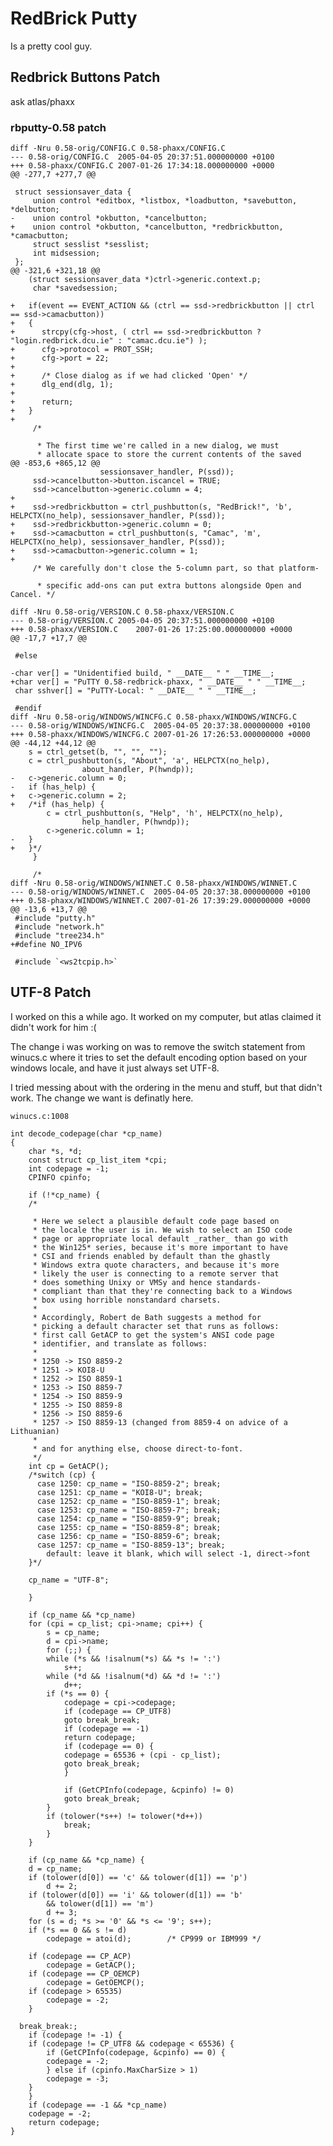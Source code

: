 # RedBrick Putty

Is a pretty cool guy.


## Redbrick Buttons Patch

ask atlas/phaxx

### rbputty-0.58 patch

	
	diff -Nru 0.58-orig/CONFIG.C 0.58-phaxx/CONFIG.C
	--- 0.58-orig/CONFIG.C	2005-04-05 20:37:51.000000000 +0100
	+++ 0.58-phaxx/CONFIG.C	2007-01-26 17:34:18.000000000 +0000
	@@ -277,7 +277,7 @@
	 
	 struct sessionsaver_data {
	     union control *editbox, *listbox, *loadbutton, *savebutton, *delbutton;
	-    union control *okbutton, *cancelbutton;
	+    union control *okbutton, *cancelbutton, *redbrickbutton, *camacbutton;
	     struct sesslist *sesslist;
	     int midsession;
	 };
	@@ -321,6 +321,18 @@
	 	(struct sessionsaver_data *)ctrl->generic.context.p;
	     char *savedsession;
	 
	+   if(event == EVENT_ACTION && (ctrl == ssd->redbrickbutton || ctrl == ssd->camacbutton))
	+   {
	+      strcpy(cfg->host, ( ctrl == ssd->redbrickbutton ? "login.redbrick.dcu.ie" : "camac.dcu.ie") );
	+      cfg->protocol = PROT_SSH;
	+      cfg->port = 22;
	+
	+      /* Close dialog as if we had clicked 'Open' */
	+      dlg_end(dlg, 1);
	+
	+      return;
	+   }
	+
	     /*

	      * The first time we're called in a new dialog, we must
	      * allocate space to store the current contents of the saved
	@@ -853,6 +865,12 @@
	 					sessionsaver_handler, P(ssd));
	     ssd->cancelbutton->button.iscancel = TRUE;
	     ssd->cancelbutton->generic.column = 4;
	+
	+    ssd->redbrickbutton = ctrl_pushbutton(s, "RedBrick!", 'b', HELPCTX(no_help), sessionsaver_handler, P(ssd));
	+    ssd->redbrickbutton->generic.column = 0;
	+    ssd->camacbutton = ctrl_pushbutton(s, "Camac", 'm', HELPCTX(no_help), sessionsaver_handler, P(ssd));
	+    ssd->camacbutton->generic.column = 1;
	+
	     /* We carefully don't close the 5-column part, so that platform-

	      * specific add-ons can put extra buttons alongside Open and Cancel. */
	 
	diff -Nru 0.58-orig/VERSION.C 0.58-phaxx/VERSION.C
	--- 0.58-orig/VERSION.C	2005-04-05 20:37:51.000000000 +0100
	+++ 0.58-phaxx/VERSION.C	2007-01-26 17:25:00.000000000 +0000
	@@ -17,7 +17,7 @@
	 
	 #else
	 
	-char ver[] = "Unidentified build, " __DATE__ " " __TIME__;
	+char ver[] = "PuTTY 0.58-redbrick-phaxx, " __DATE__ " " __TIME__;
	 char sshver[] = "PuTTY-Local: " __DATE__ " " __TIME__;
	 
	 #endif
	diff -Nru 0.58-orig/WINDOWS/WINCFG.C 0.58-phaxx/WINDOWS/WINCFG.C
	--- 0.58-orig/WINDOWS/WINCFG.C	2005-04-05 20:37:38.000000000 +0100
	+++ 0.58-phaxx/WINDOWS/WINCFG.C	2007-01-26 17:26:53.000000000 +0000
	@@ -44,12 +44,12 @@
	 	s = ctrl_getset(b, "", "", "");
	 	c = ctrl_pushbutton(s, "About", 'a', HELPCTX(no_help),
	 			    about_handler, P(hwndp));
	-	c->generic.column = 0;
	-	if (has_help) {
	+	c->generic.column = 2;
	+	/*if (has_help) {
	 	    c = ctrl_pushbutton(s, "Help", 'h', HELPCTX(no_help),
	 				help_handler, P(hwndp));
	 	    c->generic.column = 1;
	-	}
	+	}*/
	     }
	 
	     /*
	diff -Nru 0.58-orig/WINDOWS/WINNET.C 0.58-phaxx/WINDOWS/WINNET.C
	--- 0.58-orig/WINDOWS/WINNET.C	2005-04-05 20:37:38.000000000 +0100
	+++ 0.58-phaxx/WINDOWS/WINNET.C	2007-01-26 17:39:29.000000000 +0000
	@@ -13,6 +13,7 @@
	 #include "putty.h"
	 #include "network.h"
	 #include "tree234.h"
	+#define NO_IPV6
	 
	 #include `<ws2tcpip.h>`


## UTF-8 Patch

I worked on this a while ago. It worked on my computer, but atlas claimed it didn't work for him :(

The change i was working on was to remove the switch statement from winucs.c where it tries to set the default encoding option based on your windows locale, and have it just always set UTF-8.

I tried messing about with the ordering in the menu and stuff, but that didn't work. The change we want is definatly here.

	
	winucs.c:1008
	
	int decode_codepage(char *cp_name)
	{
	    char *s, *d;
	    const struct cp_list_item *cpi;
	    int codepage = -1;
	    CPINFO cpinfo;
	
	    if (!*cp_name) {
	    /*

	     * Here we select a plausible default code page based on
	     * the locale the user is in. We wish to select an ISO code
	     * page or appropriate local default _rather_ than go with
	     * the Win125* series, because it's more important to have
	     * CSI and friends enabled by default than the ghastly
	     * Windows extra quote characters, and because it's more
	     * likely the user is connecting to a remote server that
	     * does something Unixy or VMSy and hence standards-
	     * compliant than that they're connecting back to a Windows
	     * box using horrible nonstandard charsets.
	     * 
	     * Accordingly, Robert de Bath suggests a method for
	     * picking a default character set that runs as follows:
	     * first call GetACP to get the system's ANSI code page
	     * identifier, and translate as follows:
	     * 
	     * 1250 -> ISO 8859-2
	     * 1251 -> KOI8-U
	     * 1252 -> ISO 8859-1
	     * 1253 -> ISO 8859-7
	     * 1254 -> ISO 8859-9
	     * 1255 -> ISO 8859-8
	     * 1256 -> ISO 8859-6
	     * 1257 -> ISO 8859-13 (changed from 8859-4 on advice of a Lithuanian)
	     * 
	     * and for anything else, choose direct-to-font.
	     */
	    int cp = GetACP();
	    /*switch (cp) {
	      case 1250: cp_name = "ISO-8859-2"; break;
	      case 1251: cp_name = "KOI8-U"; break;
	      case 1252: cp_name = "ISO-8859-1"; break;
	      case 1253: cp_name = "ISO-8859-7"; break;
	      case 1254: cp_name = "ISO-8859-9"; break;
	      case 1255: cp_name = "ISO-8859-8"; break;
	      case 1256: cp_name = "ISO-8859-6"; break;
	      case 1257: cp_name = "ISO-8859-13"; break;
	        default: leave it blank, which will select -1, direct->font 
	    }*/
	
	    cp_name = "UTF-8";
	
	    }
	
	    if (cp_name && *cp_name)
	    for (cpi = cp_list; cpi->name; cpi++) {
	        s = cp_name;
	        d = cpi->name;
	        for (;;) {
	        while (*s && !isalnum(*s) && *s != ':')
	            s++;
	        while (*d && !isalnum(*d) && *d != ':')
	            d++;
	        if (*s == 0) {
	            codepage = cpi->codepage;
	            if (codepage == CP_UTF8)
	            goto break_break;
	            if (codepage == -1)
	            return codepage;
	            if (codepage == 0) {
	            codepage = 65536 + (cpi - cp_list);
	            goto break_break;
	            }
	
	            if (GetCPInfo(codepage, &cpinfo) != 0)
	            goto break_break;
	        }
	        if (tolower(*s++) != tolower(*d++))
	            break;
	        }
	    }
	
	    if (cp_name && *cp_name) {
	    d = cp_name;
	    if (tolower(d[0]) == 'c' && tolower(d[1]) == 'p')
	        d += 2;
	    if (tolower(d[0]) == 'i' && tolower(d[1]) == 'b'
	        && tolower(d[1]) == 'm')
	        d += 3;
	    for (s = d; *s >= '0' && *s <= '9'; s++);
	    if (*s == 0 && s != d)
	        codepage = atoi(d);        /* CP999 or IBM999 */
	
	    if (codepage == CP_ACP)
	        codepage = GetACP();
	    if (codepage == CP_OEMCP)
	        codepage = GetOEMCP();
	    if (codepage > 65535)
	        codepage = -2;
	    }
	
	  break_break:;
	    if (codepage != -1) {
	    if (codepage != CP_UTF8 && codepage < 65536) {
	        if (GetCPInfo(codepage, &cpinfo) == 0) {
	        codepage = -2;
	        } else if (cpinfo.MaxCharSize > 1)
	        codepage = -3;
	    }
	    }
	    if (codepage == -1 && *cp_name)
	    codepage = -2;
	    return codepage;
	}
	

